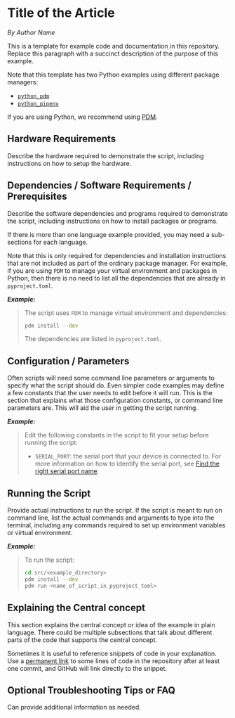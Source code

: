 # Title of the Article

_*By Author Name*_

This is a template for example code and documentation in this repository.
Replace this paragraph with a succinct description of the purpose of this example.

Note that this template has two Python examples using different package managers:

- [`python_pdm`](./python_pdm/)
- [`python_pipenv`](./python_pipenv/)

If you are using Python, we recommend using [PDM](https://pdm-project.org/en/stable/).

## Hardware Requirements

Describe the hardware required to demonstrate the script, including instructions on how to
setup the hardware.

## Dependencies / Software Requirements / Prerequisites

Describe the software dependencies and programs required to demonstrate the script, including
instructions on how to install packages or programs.

If there is more than one language example provided, you may need a sub-sections for
each language.

Note that this is only required for dependencies and installation instructions
that are not included as part of the ordinary package manager.  For example, if you are using
`PDM` to manage your virtual environment and packages in Python, then there is no need
to list all the dependencies that are already in `pyproject.toml`.

_**Example:**_

> The script uses `PDM` to manage virtual environment and dependencies:
>
> ```bash
> pdm install --dev
> ```
>
> The dependencies are listed in `pyproject.toml`.

## Configuration / Parameters

Often scripts will need some command line parameters or arguments to specify what the script
should do.  Even simpler code examples may define a few constants that the user needs to edit
before it will run.  This is the section that explains what those configuration constants,
or command line parameters are.  This will aid the user in getting the script running.

_**Example:**_

> Edit the following constants in the script to fit your setup before running the script:
>
> - `SERIAL_PORT`: the serial port that your device is connected to.
> For more information on how to identify the serial port,
> see [Find the right serial port name](https://software.zaber.com/motion-library/docs/guides/communication/find_right_port).

## Running the Script

Provide actual instructions to run the script.  If the script is meant to run on command line,
list the actual commands and arguments to type into the terminal, including any commands
required to set up environment variables or virtual environment.

_**Example:**_

> To run the script:
>
> ```bash
> cd src/<example_directory>
> pdm install --dev
> pdm run <name_of_script_in_pyproject_toml>
> ```

## Explaining the Central concept

This section explains the central concept or idea of the example in plain language.
There could be multiple subsections that talk about different parts of the code that supports
the central concept.

Sometimes it is useful to reference snippets of code in your explanation.
Use a [permanent link](https://docs.github.com/en/get-started/writing-on-github/working-with-advanced-formatting/creating-a-permanent-link-to-a-code-snippet)
to some lines of code in the repository after at least one commit, and GitHub will link directly to the snippet.

## Optional Troubleshooting Tips or FAQ

Can provide additional information as needed.
